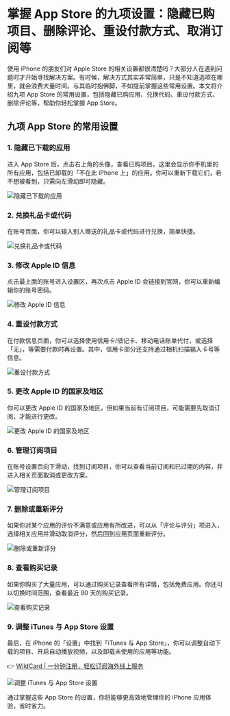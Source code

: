 # 掌握 App Store 的九项设置：隐藏已购项目、删除评论、重设付款方式、取消订阅等

使用 iPhone 的朋友们对 Apple Store 的相关设置都很清楚吗？大部分人在遇到问题时才开始寻找解决方案。有时候，解决方式其实非常简单，只是不知道选项在哪里，就会浪费大量时间。与其临时抱佛脚，不如提前掌握这些常用设置。本文将介绍九项 App Store 的常用设置，包括隐藏已购应用、兑换代码、重设付款方式、删除评论等，帮助你轻松掌握 App Store。

## 九项 App Store 的常用设置

### 1. 隐藏已下载的应用
进入 App Store 后，点击右上角的头像，查看已购项目。这里会显示你手机里的所有应用，包括已卸载的「不在此 iPhone 上」的应用。你可以重新下载它们，若不想被看到，只需向左滑动即可隐藏。

![隐藏已下载的应用](https://bbtdd.com/img/41127408.webp)

### 2. 兑换礼品卡或代码
在账号页面，你可以输入别人赠送的礼品卡或代码进行兑换，简单快捷。

![兑换礼品卡或代码](https://bbtdd.com/img/51771080355.webp)

### 3. 修改 Apple ID 信息
点击最上面的账号进入设置区，再次点击 Apple ID 会链接到官网，你可以重新编辑你的账号密码。

![修改 Apple ID 信息](https://bbtdd.com/img/6810299758537474.webp)

### 4. 重设付款方式
在付款信息页面，你可以选择使用信用卡/借记卡、移动电话账单代付，或选择「无」，等需要付款时再设置。其中，信用卡部分还支持通过相机扫描输入卡号等信息。

![重设付款方式](https://bbtdd.com/img/39824529949.webp)

### 5. 更改 Apple ID 的国家及地区
你可以更改 Apple ID 的国家及地区，但如果当前有订阅项目，可能需要先取消订阅，才能进行更改。

![更改 Apple ID 的国家及地区](https://bbtdd.com/img/3716135651.webp)

### 6. 管理订阅项目
在账号设置页向下滑动，找到订阅项目，你可以查看当前订阅和已过期的内容，并进入相关页面取消或更改方案。

![管理订阅项目](https://bbtdd.com/img/8056388905505249.webp)

### 7. 删除或重新评分
如果你对某个应用的评价不满意或应用有所改进，可以从「评论与评分」项进入，选择相关应用并滑动取消评分，然后回到应用页面重新评分。

![删除或重新评分](https://bbtdd.com/img/0834619615926670.webp)

### 8. 查看购买记录
如果你购买了大量应用，可以通过购买记录查看所有详情，包括免费应用。你还可以切换时间范围，查看最近 90 天的购买记录。

![查看购买记录](https://bbtdd.com/img/11294503.webp)

### 9. 调整 iTunes 与 App Store 设置
最后，在 iPhone 的「设置」中找到「iTunes 与 App Store」，你可以调整自动下载的项目、开启自动播放视频，以及卸载未使用的应用等功能。

👉 [WildCard | 一分钟注册，轻松订阅海外线上服务](https://bbtdd.com/WildCard)

![调整 iTunes 与 App Store 设置](https://bbtdd.com/img/86467712983908.webp)

通过掌握这些 App Store 的设置，你将能够更高效地管理你的 iPhone 应用体验，省时省力。